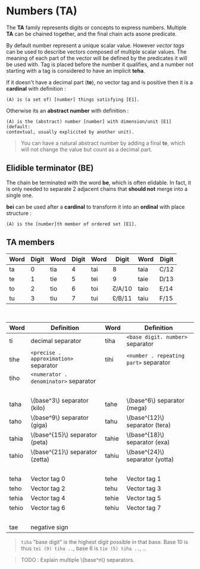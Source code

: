 # Numbers (TA)

The **TA** family represents digits or concepts to express numbers.  Multiple
**TA** can be chained together, and the final chain acts asone predicate.

By default number represent a unique scalar value. However *vector tags* can be
used to describe vectors composed of multiple scalar values. The meaning of each
part of the vector will be defined by the predicates it will be used with. Tag
is placed before the number it qualifies, and a number not starting with a tag
is considered to have an implicit **teha**.

If it doesn't have a decimal part (**te**), no vector tag and is positive then
it is a **cardinal** with definition :

```eng
(A) is (a set of) [number] things satisfying [E1].
```

Otherwise its an **abstract number** with definition :

```eng
(A) is the (abstract) number [number] with dimension/unit [E1] (default:
contextual, usually explicited by another unit).
```

> You can have a natural abstract number by adding a final **te**, which will
> not change the value but count as a decimal part.

## Elidible terminator (BE)

The chain be terminated with the word **be**, which is often elidable. In fact,
it is only needed to separate 2 adjacent chains that **should not** merge into a
single one.

**bei** can be used after a **cardinal** to transform it into an **ordinal**
with place structure :

```eng
(A) is the [number]th member of ordered set [E1].
```

## TA members

| Word | Digit | Word | Digit | Word | Digit  | Word | Digit |
| ---- | ----- | ---- | ----- | ---- | ------ | ---- | ----- |
| ta   | 0     | tia  | 4     | tai  | 8      | taia | C/12  |
| te   | 1     | tie  | 5     | tei  | 9      | taie | D/13  |
| to   | 2     | tio  | 6     | toi  | ↊/A/10 | taio | E/14  |
| tu   | 3     | tiu  | 7     | tui  | ↋/B/11 | taiu | F/15  |

&nbsp;

| Word  | Definition                            | Word  | Definition                            |
| ----- | ------------------------------------- | ----- | ------------------------------------- |
| ti    | decimal separator                     | tiha  | `<base digit. number>` separator      |
| tihe  | `<precise . approximation>` separator | tihi  | `<number . repeating part>` separator |
| tiho  | `<numerator . denominator>` separator |       |                                       |
|       |                                       |       | &nbsp;                                |
| taha  | \\(base^3\\) separator (kilo)         | tahe  | \\(base^6\\) separator (mega)         |
| taho  | \\(base^9\\) separator (giga)         | tahu  | \\(base^{12}\\) separator (tera)      |
| tahia | \\(base^{15}\\) separator (peta)      | tahie | \\(base^{18}\\) separator (exa)       |
| tahio | \\(base^{21}\\) separator (zetta)     | tahiu | \\(base^{24}\\) separator (yotta)     |
|       |                                       |       | &nbsp;                                |
| teha  | Vector tag 0                          | tehe  | Vector tag 1                          |
| teho  | Vector tag 2                          | tehu  | Vector tag 3                          |
| tehia | Vector tag 4                          | tehie | Vector tag 5                          |
| tehio | Vector tag 6                          | tehiu | Vector tag 7                          |
|       |                                       |       | &nbsp;                                |
| tae   | negative sign                         |       |                                       |

> `tiha` "base digit" is the highest digit possible in that base. Base 10 is
> thus `tei (9) tiha ..`, base 6 is `tie (5) tiha ..`, ..

> TODO : Explain multiple \\(base^n\\) separators.
